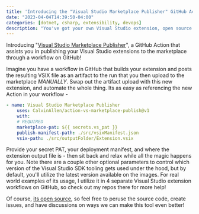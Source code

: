 ```yaml
---
title: 'Introducing the "Visual Studio Marketplace Publisher" GitHub Action'
date: "2023-04-04T14:39:50-04:00"
categories: [dotnet, csharp, extensibility, devops]
description: "You've got your own Visual Studio extension, open source on GitHub, but you need to figure out HOW to publish it to the Visual Studio marketplace - this new GitHub Action can help!"
---
```


Introducing "[Visual Studio Marketplace Publisher](https://github.com/marketplace/actions/visual-studio-marketplace-publisher)", a GitHub Action that assists you in publishing your Visual Studio extensions to the marketplace through a workflow on GitHub!

Imagine you have a workflow in GitHub that builds your extension and posts the resulting VSIX file as an artifact to the run that you then upload to the marketplace _MANUALLY_. Swap out the artifact upload with this new extension, and automate the whole thing. Its as easy as referencing the new Action in your workflow -

```yaml
- name: Visual Studio Marketplace Publisher
    uses: CalvinAllen/action-vs-marketplace-publish@v1
    with:
    # REQUIRED
    marketplace-pat: ${{ secrets.vs_pat }}
    publish-manifest-path: ./src/vsixManifest.json
    vsix-path: ./src/outputFolder/Extension.vsix
```

Provide your secret PAT, your deployment manifest, and where the extension output file is - then sit back and relax while all the magic happens for you. Note there are a couple other optional parameters to control which version of the Visual Studio SDK tooling gets used under the hood, but by default, you'll utilize the latest version available on the images. For real world examples of its usage, I utilize it in 4 separate Visual Studio extension workflows on GitHub, so check out my repos there for more help!

Of course, [its open source](https://github.com/CalvinAllen/action-vs-marketplace-publish), so feel free to peruse the source code, create issues, and have discussions on ways we can make this tool even better!
